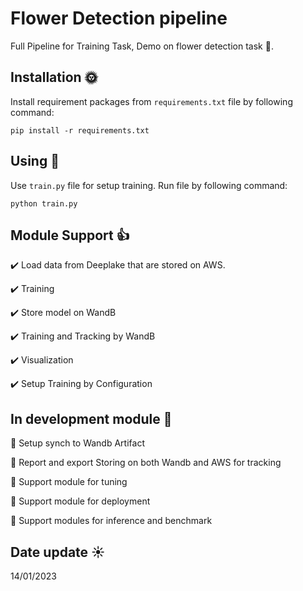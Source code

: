 # Flower Detection pipeline
Full Pipeline for Training Task, Demo on flower detection task :cherry_blossom:.  

## Installation :sun_with_face:

Install requirement packages from ```requirements.txt``` file by following command:

```
pip install -r requirements.txt
```

## Using :herb:

Use ``` train.py ``` file for setup training. Run file by following command:

```
python train.py
```

## Module Support :+1:

:heavy_check_mark: Load data from Deeplake that are stored on AWS.

:heavy_check_mark: Training 

:heavy_check_mark: Store model on WandB

:heavy_check_mark: Training and Tracking by WandB

:heavy_check_mark: Visualization

:heavy_check_mark: Setup Training by Configuration

## In development module :running:

:dart: Setup synch to Wandb Artifact

:dart: Report and export Storing on both Wandb and AWS for tracking

:dart: Support module for tuning

:dart: Support module for deployment

:dart: Support modules for inference and benchmark

## Date update :sunny:
14/01/2023


